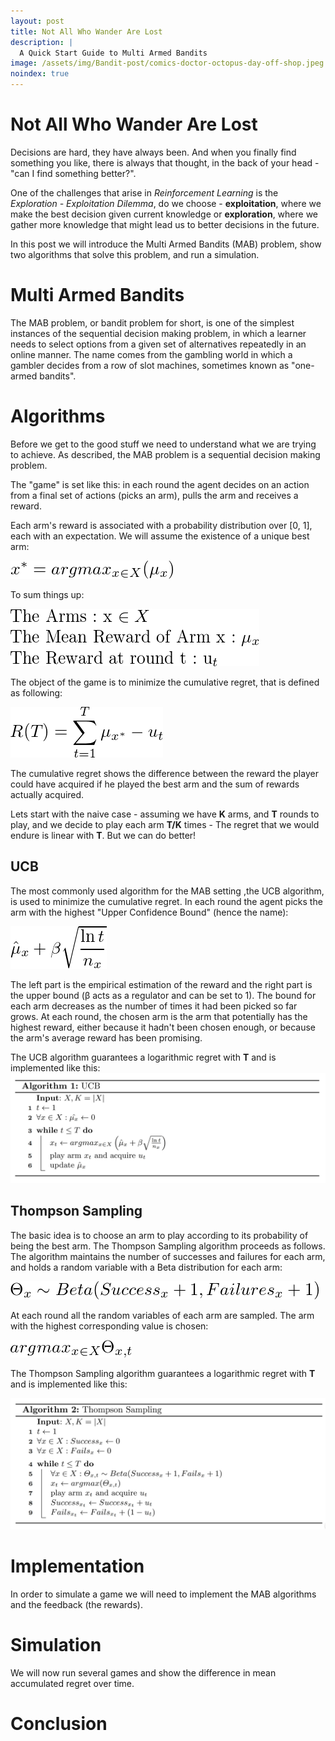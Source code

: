 ```yaml
---
layout: post
title: Not All Who Wander Are Lost
description: |
  A Quick Start Guide to Multi Armed Bandits
image: /assets/img/Bandit-post/comics-doctor-octopus-day-off-shop.jpeg
noindex: true
---
```


# Not All Who Wander Are Lost

Decisions are hard, they have always been. And when you finally find something you like, there is always that thought, in the back of your head - "can I find something better?".

One of the challenges that arise in _Reinforcement Learning_ is the _Exploration - Exploitation Dilemma_, do we choose - **exploitation**, where we make the best decision given current knowledge or **exploration**, where we gather more knowledge that might lead us to better decisions in the future.

In this post we will introduce the Multi Armed Bandits (MAB) problem, show two algorithms that solve this problem, and run a simulation.

# Multi Armed Bandits

The MAB problem, or bandit problem for short, is one of the simplest instances of the sequential decision making problem, in which a learner needs to select options from a given set of alternatives repeatedly in an online manner. The name comes from the gambling world in which a gambler decides from a row of slot machines, sometimes known as "one-armed bandits".

# Algorithms

Before we get to the good stuff we need to understand what we are trying to achieve. As described, the MAB problem is a sequential decision making problem.

The "game" is set like this: in each round the agent decides on an action from a final set of actions (picks an arm), pulls the arm and receives a reward.

Each arm's reward is associated with a probability distribution over [0, 1], each with an expectation. We will assume the existence of a unique best arm:

![Best Arm][best_arm]

To sum things up:

![Notations ][notations]

The object of the game is to minimize the cumulative regret, that is defined as following:

![Regret Definition][regret]

The cumulative regret shows the difference between the reward the player could have acquired if he played the best arm and the sum of rewards actually acquired.

Lets start with the naive case - assuming we have **K** arms, and **T** rounds to play, and we decide to play each arm **T/K** times - The regret that we would endure is linear with **T**. But we can do better!

## UCB

The most commonly used algorithm for the MAB setting ,the UCB algorithm, is used to minimize the cumulative regret. In each round the agent picks the arm with the highest "Upper Confidence Bound" (hence the name):

![Upper Confidence Bound][upper_confidence_bound]

The left part is the empirical estimation of the reward and the right part is the upper bound (β acts as a regulator and can be set to 1). The bound for each arm decreases as the number of times it had been picked so far grows. At each round, the chosen arm is the arm that potentially has the highest reward, either because it hadn't been chosen enough, or because the arm's average reward has been promising.

The UCB algorithm guarantees a logarithmic regret with **T** and is implemented like this: ![UCB Algorithm][ucb_algorithm]

## Thompson Sampling

The basic idea is to choose an arm to play according to its probability of being the best arm. The Thompson Sampling algorithm proceeds as follows. The algorithm maintains the number of successes and failures for each arm, and holds a random variable with a Beta distribution for each arm:

![Thompson Sampling Random Variable][ts_random_variable]

At each round all the random variables of each arm are sampled. The arm with the highest corresponding value is chosen:

![Thompson Sampling Chosen Arm][ts_chosen_arm]

The Thompson Sampling algorithm guarantees a logarithmic regret with **T** and is implemented like this:

![Thompson Sampling Algorithm][thompson_sampling_algorithm]

# Implementation

In order to simulate a game we will need to implement the MAB algorithms and the feedback (the rewards).

# Simulation

We will now run several games and show the difference in mean accumulated regret over time.

# Conclusion

[best_arm]: /assets/img/MAB-post/best_arm.png
[notations]: /assets/img/MAB-post/notations.png
[regret]: /assets/img/MAB-post/regret.png
[thompson_sampling_algorithm]: /assets/img/MAB-post/ThompsonSampling.jpeg
[ts_chosen_arm]: /assets/img/MAB-post/ts_chosen_arm.png
[ts_random_variable]: /assets/img/MAB-post/ts_random_variable.png
[ucb_algorithm]: /assets/img/MAB-post/UCB.jpeg
[upper_confidence_bound]: /assets/img/MAB-post/upper_confidence_bound.png
[x_in_x]: /assets/img/MAB-post/x_in_X.png
